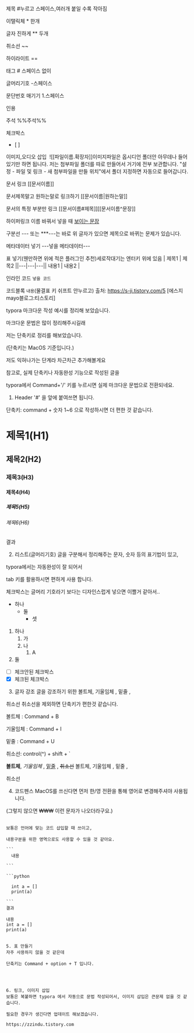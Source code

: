 제목
#누르고 스페이스,여러개 붙일 수록 작아짐


이탤릭체
* 한개


글자 진하게
** 두개


취소선
~~ 


하이라이트
== 


태그
# 스페이스 없이


글머리기호
-스페이스


문단번호 매기기
1.스페이스


인용
>


주석
%%주석%%


체크박스
- [ ] 


이미지,오디오 삽입
 ![[파일이름.확장자]]이미지파일은 옵시디언 폴더안 아무데나 들어있기만 하면 됩니다. 저는 첨부파일 폴더를 따로 만들어서 거기에 전부 보관합니다. "설정 - 파일 및 링크 - 새 첨부파일을 만들 위치"에서 폴더 지정하면 자동으로 들어갑니다.


문서 링크
[[문서이름]]


문서제목말고 원하는말로 링크하기
[[문서이름|원하는말]]


문서의 특정 부분만 링크
[[문서이름#제목]][[문서이름^문장]]


하이퍼링크 이름 바꿔서 넣을 때
[보이는 문장](사이트주소)


구분선
--- 또는 ***---는 바로 위 글자가 있으면 제목으로 바뀌는 문제가 있습니다.


메타데이터 넣기
---넣을 메타데이터---


표 넣기(웬만하면 위에 적은 플러그인 추천)세로작대기는 엔터키 위에 있음
| 제목1 | 제목2 ||---|---|---|| 내용1 | 내용2 |


인라인 코드
`넣을 코드`


코드블록
```내용```(물결표 키 쉬프트 안누르고)
출처: https://s-ji.tistory.com/5 [에스지mayo블로그:티스토리]



typora 마크다운 작성 예시를 정리해 보았습니다.

마크다운 문법은 많이 정리해주시길래

저는 단축키로 정리를 해보았습니다.

(단축키는 MacOS 기준입니다.)

 

저도 익혀나가는 단계라 차근차근 추가해볼게요

 

참고로, 실제 단축키나 자동완성 기능으로 작성된 글을

typora에서 Command+'/' 키를 누르시면 실제 마크다운 문법으로 전환되네요.

1. Header
'#' 을 앞에 붙여쓰면 됩니다.

단축키: command + 숫자 1~6 으로 작성하시면 더 편한 것 같습니다.

# 제목1(H1)
## 제목2(H2)
### 제목3(H3)
#### 제목4(H4)
##### 제목5(H5)
###### 제목6(H6)
결과


2. 리스트(글머리기호)
글을 구분해서 정리해주는 문자, 숫자 등의 표기법이 있고,

typora에서는 자동완성이 잘 되어서

tab 키를 활용하시면 편하게 사용 합니다.

체크박스는 글머리 기호라기 보다는 디자인스럽게 넣으면 이쁠거 같아서..

- 하나
    - 둘
        - 셋
1. 하나
    1. 가
    1. 나
        1. A 
1. 둘
- [ ] 체크안된 체크박스
- [x] 체크된 체크박스

3. 글자 강조
글을 강조하기 위한 볼트체, 기울임체 , 밑줄 ,

취소선
취소선을 제외하면 단축키가 편한것 같습니다.

볼트체 : Command + B

기울임체 : Command + I

밑줄 : Command + U

취소선: control(^) + shift + `

**볼트체**, *기울임체* , <u>밑줄</u> , ~~취소선~~
볼트체, 기울임체 , 밑줄 ,

취소선
 
4. 코드펜스
MacOS를 쓰신다면 먼저 한/영 전환을 통해 영어로 변경해주셔야 사용됩니다.

(그렇지 않으면 ₩₩₩ 이런 문자가 나오더라구요.)

``` 문자 로 둘러 원하는 부분을 둘러싸면 됩니다.

보통은 언어에 맞는 코드 삽입할 때 쓰이고,

내용구분을 위한 영역으로도 사용할 수 있을 것 같아요.

​``` 
  내용

​```

​```python

  int a = []
  print(a)

​```
결과

내용
int a = []
print(a)
 

5. 표 만들기
자주 사용하지 않을 것 같은데

단축키는 Command + option + T 입니다.


 

6. 링크, 이미지 삽입
보통은 복붙하면 typora 에서 자동으로 문법 작성되어서, 이미지 삽입은 큰문제 없을 것 같습니다.

필요한 경우가 생긴다면 업데이트 해보겠습니다.

https://zzindu.tistory.com